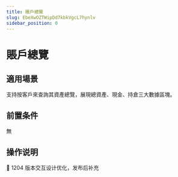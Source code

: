 ```yaml
---
title: 賬戶總覽
slug: EbeXwOZTWipDd7kbkVgcL7hynlv
sidebar_position: 0
---
```



# 賬戶總覽

## 適用場景

支持按客戶來查詢其資產總覽，展現總資產、現金、持倉三大數據區塊。

## 前置条件

無

## 操作说明

<div class="callout callout-bg-2 callout-border-2">
<p>📌 1204 版本交互设计优化，发布后补充</p>
</div>

